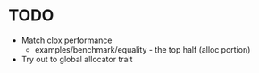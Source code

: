 # TODO

- Match clox performance
    - examples/benchmark/equality - the top half (alloc portion)
- Try out to global allocator trait
